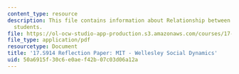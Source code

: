 ```yaml
---
content_type: resource
description: This file contains information about Relationship between MIT and Wellesley
  students.
file: https://ol-ocw-studio-app-production.s3.amazonaws.com/courses/17-s914-conversations-you-cant-have-on-campus-race-ethnicity-gender-and-identity-spring-2012/50a6915f30c6e0aef42b07c03d06a12a_MIT17_S914S12_mitwell2.pdf
file_type: application/pdf
resourcetype: Document
title: '17.S914 Reflection Paper: MIT - Wellesley Social Dynamics'
uid: 50a6915f-30c6-e0ae-f42b-07c03d06a12a
---
```


